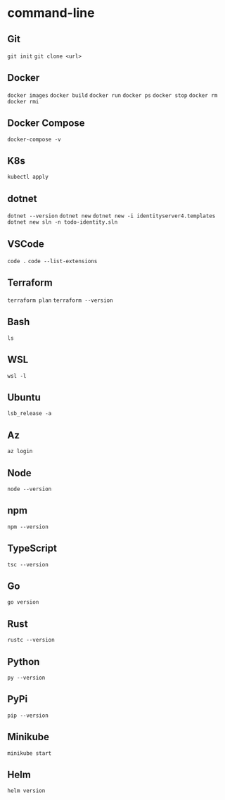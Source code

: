 # command-line

## Git

`git init`
`git clone <url>`

## Docker

`docker images`
`docker build`
`docker run`
`docker ps`
`docker stop`
`docker rm`
`docker rmi`

## Docker Compose

`docker-compose -v`

## K8s

`kubectl apply`

## dotnet

`dotnet --version`
`dotnet new`
`dotnet new -i identityserver4.templates`
`dotnet new sln -n todo-identity.sln`

## VSCode

`code .`
`code --list-extensions`

## Terraform

`terraform plan`
`terraform --version`

## Bash

`ls`

## WSL

`wsl -l`

## Ubuntu

`lsb_release -a`

## Az

`az login`

## Node

`node --version`

## npm

`npm --version`

## TypeScript

`tsc --version`

## Go

`go version`

## Rust

`rustc --version`

## Python

`py --version`

## PyPi

`pip --version`

## Minikube

`minikube start`

## Helm

`helm version`






